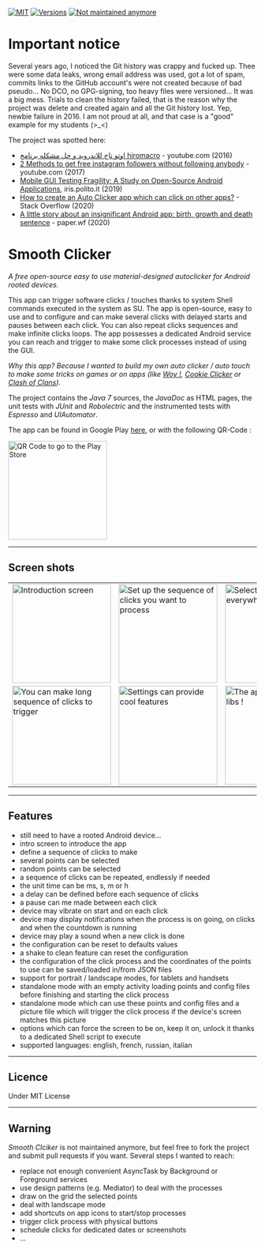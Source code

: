 [![MIT](https://img.shields.io/github/license/pylapp/SmoothClicker?style=for-the-badge)](https://github.com/pylapp/SmoothClicker/blob/master/LICENSE)
[![Versions](https://img.shields.io/github/v/release/pylapp/SmoothClicker?label=Last%20version&style=for-the-badge)](https://github.com/pylapp/SmoothClicker/releases)
[![Not maintained anymore](https://img.shields.io/maintenance/no/2017?style=for-the-badge)](https://github.com/pylapp/SmoothClicker/issues?q=is%3Aissue+is%3Aclosed)

# Important notice

Several years ago, I noticed the Git history was crappy and fucked up.
Thee were some data leaks, wrong email address was used, got a lot of spam, commits links to the GitHub account's were not created because of bad pseudo... No DCO, no GPG-signing, too heavy files were versioned...
It was a big mess. Trials to clean the history failed, that is the reason why the project was delete and created again and all the Git history lost.
Yep, newbie failure in 2016. I am not proud at all, and that case is a "good" example for my students (>_<)

The project was spotted here:
- [اوتو تاج للاندرويد و حل مشكله برنامج hiromacro](https://www.youtube.com/watch?v=NrsHuvliSJA&t=155s) - youtube.com (2016)
- [2 Methods to get free instagram followers without following anybody](https://www.youtube.com/watch?v=-iQ23FcSq6Y&t=217s) - youtube.com (2017)
- [Mobile GUI Testing Fragility: A Study on Open-Source Android Applications](https://iris.polito.it/retrieve/handle/11583/2712643/207640/FINAL_VERSION.pdf), iris.polito.it (2019)
- [How to create an Auto Clicker app which can click on other apps?](https://stackoverflow.com/questions/61159911/how-to-create-an-auto-clicker-app-which-can-click-on-other-apps) - Stack Overflow (2020)
- [A little story about an insignificant Android app: birth, growth and death sentence](https://paper.wf/pylapp/h1-a-little-story-about-an-insignificant-android-app-birth-growth-and-death) - paper.wf (2020)

# Smooth Clicker

_A free open-source easy to use material-designed autoclicker for Android rooted devices._

This app can trigger software clicks / touches thanks to system Shell commands executed in the system as SU.
The app is open-source, easy to use and to configure and can make several clicks with delayed starts and pauses between each click.
You can also repeat clicks sequences and make infinite clicks loops.
The app possesses a dedicated Android service you can reach and trigger to make some click processes instead of using the GUI.

_Why this app? Because I wanted to build my own auto clicker / auto touch to make some tricks on games or on apps (like <a href="https://play.google.com/store/apps/details?id=com.mlt.woy&hl=fr">Woy !</a>, <a href="http://orteil.dashnet.org/cookieclicker/">Cookie Clicker</a> or <a href="https://play.google.com/store/apps/details?id=com.supercell.clashofclans&">Clash of Clans</a>)._

The project contains the _Java 7_ sources, the _JavaDoc_ as HTML pages, the unit tests with _JUnit_ and _Robolectric_ and the instrumented tests with _Espresso_ and _UIAutomator_.

The app can be found in Google Play <a href="https://play.google.com/store/apps/details?id=pylapp.smoothclicker.android">here</a>, or with the following QR-Code :

<img src="https://github.com/pylapp/SmoothClicker/blob/master/qrcodes/SmoothClicker_PlayStore_QRCode.png" alt="QR Code to go to the Play Store" title="Flash to go to the Play Store" width="200"/>


***
## Screen shots
<table>
<tr>
<td>
<img src="https://github.com/pylapp/SmoothClicker/blob/master/dev/misc/pictures/ui_v2.0.0_en_framed/v2.0.0_en_intro_1.framed.png" alt="Introduction screen" title="Welcome to Smooth Clicker guys!" width="200">
</td>
<td>
<img src="https://github.com/pylapp/SmoothClicker/blob/master/dev/misc/pictures/ui_v2.0.0_en_framed/v2.0.0_en_clickeractivity_2.framed.png" alt="Set up the sequence of clicks you want to process" title="Set up the sequence of clicks you want to process" width="200">
</td>
<td>
<img src="https://github.com/pylapp/SmoothClicker/blob/master/dev/misc/pictures/ui_v2.0.0_en_framed/v2.0.0_en_multipoint_1.framed.png" alt="Select some points everywhere" title="Select some points everywhere" width="200">
</td>
</tr>
<tr>
<td>
<img src="https://github.com/pylapp/SmoothClicker/blob/master/dev/misc/pictures/ui_v2.0.0_en_framed/v2.0.0_en_multipoint_2.framed.png" alt="You can make long sequence of clicks to trigger" title="You can make long sequence of clicks to trigger" width="200">
</td>
<td>
<img src="https://github.com/pylapp/SmoothClicker/blob/master/dev/misc/pictures/ui_v2.0.0_en_framed/v2.0.0_en_settings.framed.png" alt="Settings can provide cool features" title="Settings can provide cool features" width="200">
</td>
<td>
<img src="https://github.com/pylapp/SmoothClicker/blob/master/dev/misc/pictures/ui_v2.0.0_en_framed/v2.0.0_en_credits.framed.png" alt="The app uses thir party libs !" title="The app uses third party libs !" width="200">
</td>
</tr>
</table>

***
## Features
* still need to have a rooted Android device...
* intro screen to introduce the app
* define a sequence of clicks to make
* several points can be selected
* random points can be selected
* a sequence of clicks can be repeated, endlessly if needed
* the unit time can be ms, s, m or h
* a delay can be defined before each sequence of clicks
* a pause can me made between each click
* device may vibrate on start and on each click
* device may display notifications when the process is on going, on clicks and when the countdown is running
* device may play a sound when a new click is done
* the configuration can be reset to defaults values
* a shake to clean feature can reset the configuration
* the configuration of the click process and the coordinates of the points to use can be saved/loaded in/from JSON files
* support for portrait / landscape modes, for tablets and handsets
* standalone mode with an empty activity loading points and config files before finishing and starting the click process
* standalone mode which can use these points and config files and a picture file which will trigger the click process if the device's screen matches this picture
* options which can force the screen to be on, keep it on, unlock it thanks to a dedicated Shell script to execute
* supported languages: english, french, russian, italian

***
## Licence
Under MIT License

***
## Warning
_Smooth Clciker_ is not maintained anymore, but feel free to fork the project and submit pull requests if you want.
Several steps I wanted to reach:
* replace not enough convenient AsyncTask by Background or Foreground services
* use design patterns (e.g. Mediator) to deal with the processes
* draw on the grid the selected points
* deal with landscape mode
* add shortcuts on app icons to start/stop processes
* trigger click process with physical buttons
* schedule clicks for dedicated dates or screenshots
* ...
